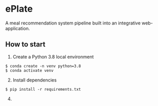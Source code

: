 # ePlate
A meal recommendation system pipeline built into an integrative web-application.

## How to start
1. Create a Python 3.8 local environment
```
$ conda create -n venv python=3.8
$ conda activate venv
```
2. Install dependencies

```
$ pip install -r requirements.txt
```
4. 
